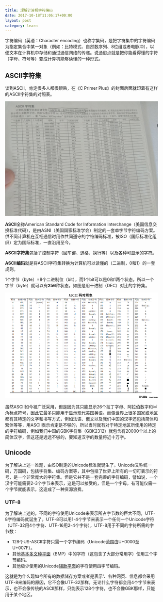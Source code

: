 ```yaml
---
title: 理解计算机字符编码
date: 2017-10-18T11:06:17+00:00
layout: post
category: learn
---
```


字符编码（英语：Character encoding）也称字集码，是把字符集中的字符编码为指定集合中某一对象（例如：比特模式、自然数序列、8位组或者电脉冲），以便文本在计算机中存储和通过通信网络的传递。说通俗点就是把你能看得懂的字符（字母、符号等）变成计算机能够读懂的一种形式。

## ASCII字符集

谈到ASCII，肯定很多人都很眼熟，在《C Primer Plus》的封面后面就印着有这样的ASCII字符集的对照表。

![](/pics/2017/10/1801.jpg)

**ASCII**全称American Standard Code for Information Interchange（美国信息交换标准代码），是由ASNI（美国国家标准学会）制定的一套单字节字符编码方案。供不同计算机在互相通信时用作共同遵守的字符编码标准，被ISO（国际标准化组织）定为国际标准，一直沿用至今。

**ASCII字符集**包括了控制字符（回车键、退格、换行等）以及各种可显示的字符。

**ASCII编码**就是将ASCII字符集转换为计算机可以读懂的（二进制，0和1）的一套规则。

1个字节（byte）=8个二进制位（bit），而1个bit可以是0和1两个状态，所以一个字节（byte）就可以有**256**种状态。如图是用十进制（DEC）对比的字符集。

![](/pics/2017/10/1802.jpg)

虽然ASCII如今被广泛采用，但是因为其只能显示26个拉丁字母、阿拉伯数字和半角标点符号，因此它最多只能用于显示现代美国英语。而像世界上很多国家或地区都有其特定的文字和书写方式，例如法语、俄文以及我们中国的汉字还包括简体和繁体等等，用ASCII表示肯定是不够的，所以当时就有对于特定地区所使用的特定的字符编码，例如我们中国的GBK字符集（GBK2312）就包含有20000个以上的简体汉字，但这还是远远不够的，要知道汉字的数量将近十万字。

## Unicode

为了解决上述一难题，由ISO制定的Unicode标准就诞生了。Unicode又称统一码，万国码，包括字符集、编码方案等，其中包括了世界上所有的一切可表示的符号，是一个非常庞大的字符集。但是它并不是一套完善的字符编码，譬如说，一个汉字可能需要2-3个字节来表示，这是可以接受的，但是一个字母，有可能仅需一个字节就能表示，这造成了一种资源浪费。

### UTF-8

为了解决上述的，不同的字符使用Unicode来表示所占字节数的巨大不同，UTF-8字符编码就诞生了。UTF-8可以用1-4个字节来表示一个任何一个Unicode字符（UTF-32用4个字符、UTF-16用2-4个字符），UTF-8用于不同的字符所需的字节数：

  * 128个US-ASCII字符只需一个字节编码（Unicode范围由U+0000至U+007F）。
  * 其他[基本多文种平面](http://zh.wikipedia.org/wiki/%E5%9F%BA%E6%9C%AC%E5%A4%9A%E6%96%87%E7%A8%AE%E5%B9%B3%E9%9D%A2)（BMP）中的字符（这包含了大部分常用字）使用三个字节编码。
  * 其他极少使用的Unicode[辅助平面](http://zh.wikipedia.org/wiki/%E8%BC%94%E5%8A%A9%E5%B9%B3%E9%9D%A2)的字符使用四字节编码。

这就是为什么现如今所有的数据储存方案或者是表示‘、各种网页、信息都会采用UTF-8来编码的原因，它不会像UTF-32那样，无论什么字符都会用4个字节来表示，也不会像传统的ASCII那样，只能表示128个字符，也不会像GBK那样，只能用于某个地区。
